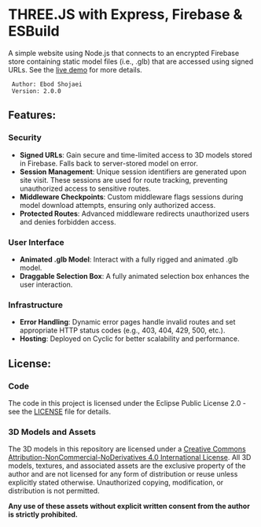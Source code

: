 # THREE.JS with Express, Firebase & ESBuild

A simple website using Node.js that connects to an encrypted Firebase store containing static model files (i.e., .glb) that are accessed using signed URLs. See the [live demo](https://sleepy-frog-buckle.cyclic.app/) for more details.

	 Author: Ebod Shojaei
	 Version: 2.0.0


## Features:
### Security

-   **Signed URLs**: Gain secure and time-limited access to 3D models stored in Firebase. Falls back to server-stored model on error.
-   **Session Management**: Unique session identifiers are generated upon site visit. These sessions are used for route tracking, preventing unauthorized access to sensitive routes.
-   **Middleware Checkpoints**: Custom middleware flags sessions during model download attempts, ensuring only authorized access.
-   **Protected Routes**: Advanced middleware redirects unauthorized users and denies forbidden access.

### User Interface

-   **Animated .glb Model**: Interact with a fully rigged and animated .glb model.
-   **Draggable Selection Box**: A fully animated selection box enhances the user interaction.

### Infrastructure

-   **Error Handling**: Dynamic error pages handle invalid routes and set appropriate HTTP status codes (e.g., 403, 404, 429, 500, etc.).
-   **Hosting**: Deployed on Cyclic for better scalability and performance.

## License:
### Code
The code in this project is licensed under the Eclipse Public License 2.0 - see the [LICENSE](LICENSE) file for details.
<br>
### 3D Models and Assets
The 3D models in this repository are licensed under a [Creative Commons Attribution-NonCommercial-NoDerivatives 4.0 International License](https://creativecommons.org/licenses/by-nc-nd/4.0/). All 3D models, textures, and associated assets are the exclusive property of the author and are not licensed for any form of distribution or reuse unless explicitly stated otherwise. Unauthorized copying, modification, or distribution is not permitted.

**Any use of these assets without explicit written consent from the author is strictly prohibited.**